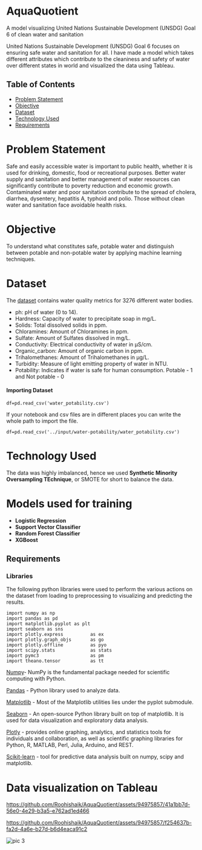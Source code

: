 # AquaQuotient
A model visualizing United Nations Sustainable Development (UNSDG) Goal 6 of clean water and sanitation

United Nations Sustainable Development (UNSDG) Goal 6 focuses on ensuring safe water and sanitation for all. I have made a model which takes different attributes which contribute to the cleaniness and safety of water over different states in world and visualized the data using Tableau.

##  Table of Contents
- [Problem Statement](#-problem-statement)
- [Objective](#-objective)
- [Dataset](#-dataset)
- [Technology Used](#️-SMOTE)
- [Requirements](#-requirements)


# Problem Statement
Safe and easily accessible water is important to public health, whether it is used for drinking, domestic, food  or recreational purposes. Better water supply and sanitation and better management of water resources can significantly contribute  to poverty reduction and economic growth. Contaminated water and poor sanitation contribute to the spread of  cholera, diarrhea, dysentery, hepatitis A, typhoid and polio. Those without  clean water and sanitation face avoidable health risks. 

# Objective
To understand what constitutes safe, potable water and distinguish between potable and non-potable water by applying machine learning techniques.

# Dataset
The [dataset](https://www.kaggle.com/adityakadiwal/water-potability) contains water quality metrics for 3276 different water bodies.
- ph: pH of water (0 to 14).
- Hardness: Capacity of water to precipitate soap in mg/L.
- Solids: Total dissolved solids in ppm.
- Chloramines: Amount of Chloramines in ppm.
- Sulfate: Amount of Sulfates dissolved in mg/L.
- Conductivity: Electrical conductivity of water in μS/cm.
- Organic_carbon: Amount of organic carbon in ppm.
- Trihalomethanes: Amount of Trihalomethanes in μg/L.
- Turbidity: Measure of light emitting property of water in NTU.
- Potability: Indicates if water is safe for human consumption. Potable - 1 and Not potable - 0

#### Importing Dataset
```
df=pd.read_csv('water_potability.csv')
```
If your notebook and csv files are in different places you can write the whole path to import the file.
```
df=pd.read_csv('../input/water-potability/water_potability.csv')
```
# Technology Used

The data was highly imbalanced, hence we used **Synthetic Minority Oversampling TEchnique**, or SMOTE for short to balance the data.


# Models used for training

- **Logistic Regression** 
- **Support Vector Classifier** 
- **Random Forest Classifier** 
- **XGBoost** 
  
##  Requirements 

### Libraries

The following python libraries were used to perform the various actions on the dataset from loading to preprocessing to visualizing and predicting the results.
 ```
import numpy as np 
import pandas as pd 
import matplotlib.pyplot as plt
import seaborn as sns
import plotly.express          as ex
import plotly.graph_objs       as go
import plotly.offline          as pyo
import scipy.stats             as stats
import pymc3                   as pm
import theano.tensor           as tt
```
[Numpy](https://github.com/numpy/numpy)- NumPy is the fundamental package needed for scientific computing with Python.

[Pandas](https://github.com/pandas-dev/pandas) - Python library used to analyze data.

[Matplotlib](https://github.com/matplotlib/matplotlib) - Most of the Matplotlib utilities lies under the pyplot submodule.

[Seaborn](https://seaborn.pydata.org/) - An open-source Python library built on top of matplotlib. It is used for data visualization and exploratory data analysis.

[Plotly](https://plotly.com/python/) - provides online graphing, analytics, and statistics tools for individuals and collaboration, as well as scientific graphing libraries for Python, R, MATLAB, Perl, Julia, Arduino, and REST.

[Scikit-learn](https://github.com/scikit-learn/scikit-learn) - tool for predictive data analysis built on numpy, scipy and matplotlib.

# Data visualization on Tableau 


https://github.com/Roohishaik/AquaQuotient/assets/94975857/41a1bb7d-56e0-4e29-b3a5-e762ad1ed466



https://github.com/Roohishaik/AquaQuotient/assets/94975857/f254637b-fa2d-4a6e-b27d-b6d4eaca91c2


![pic 3](https://github.com/Roohishaik/AquaQuotient/assets/94975857/76b91c80-2555-47a1-a83e-8de2753ccd36)


